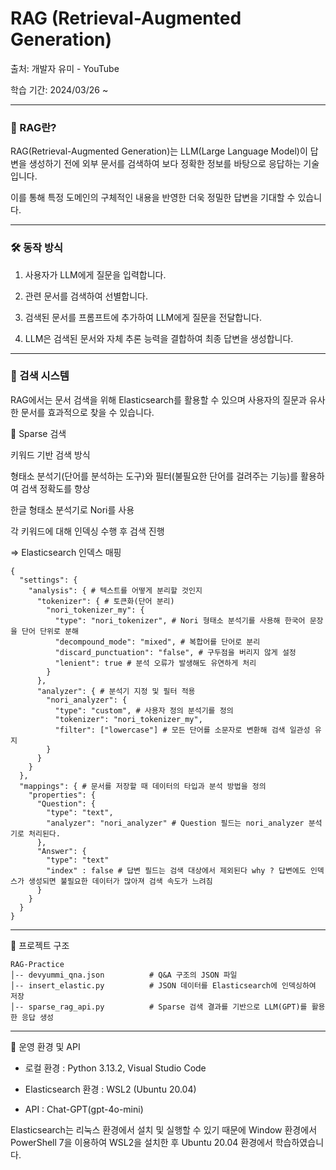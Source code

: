 # RAG (Retrieval-Augmented Generation)

출처: 개발자 유미 - YouTube

학습 기간: 2024/03/26 ~

---

### 📌 RAG란?

RAG(Retrieval-Augmented Generation)는 LLM(Large Language Model)이 답변을 생성하기 전에 외부 문서를 검색하여 보다 정확한 정보를 바탕으로 응답하는 기술입니다.

이를 통해 특정 도메인의 구체적인 내용을 반영한 더욱 정밀한 답변을 기대할 수 있습니다.

---

### 🛠️ 동작 방식

1. 사용자가 LLM에게 질문을 입력합니다.

2. 관련 문서를 검색하여 선별합니다.

3. 검색된 문서를 프롬프트에 추가하여 LLM에게 질문을 전달합니다.

4. LLM은 검색된 문서와 자체 추론 능력을 결합하여 최종 답변을 생성합니다.

---

### 🔎 검색 시스템

RAG에서는 문서 검색을 위해 Elasticsearch를 활용할 수 있으며 사용자의 질문과 유사한 문서를 효과적으로 찾을 수 있습니다.

🔹 Sparse 검색

키워드 기반 검색 방식

형태소 분석기(단어를 분석하는 도구)와 필터(불필요한 단어를 걸려주는 기능)를 활용하여 검색 정확도를 향상

한글 형태소 분석기로 Nori를 사용

각 키워드에 대해 인덱싱 수행 후 검색 진행

=> Elasticsearch 인덱스 매핑
```
{
  "settings": { 
    "analysis": { # 텍스트를 어떻게 분리할 것인지 
      "tokenizer": { # 토큰화(단어 분리)
        "nori_tokenizer_my": { 
          "type": "nori_tokenizer", # Nori 형태소 분석기를 사용해 한국어 문장을 단어 단위로 분해 
          "decompound_mode": "mixed", # 복합어를 단어로 분리  
          "discard_punctuation": "false", # 구두점을 버리지 않게 설정 
          "lenient": true # 분석 오류가 발생해도 유연하게 처리 
        }
      },
      "analyzer": { # 분석기 지정 및 필터 적용 
        "nori_analyzer": {
          "type": "custom", # 사용자 정의 분석기를 정의
          "tokenizer": "nori_tokenizer_my", 
          "filter": ["lowercase"] # 모든 단어를 소문자로 변환해 검색 일관성 유지 
        }
      }
    }
  },
  "mappings": { # 문서를 저장할 때 데이터의 타입과 분석 방법을 정의 
    "properties": { 
      "Question": {
        "type": "text",
        "analyzer": "nori_analyzer" # Question 필드는 nori_analyzer 분석기로 처리된다. 
      },
      "Answer": {
        "type": "text"
        "index" : false # 답변 필드는 검색 대상에서 제외된다 why ? 답변에도 인덱스가 생성되면 불필요한 데이터가 많아져 검색 속도가 느려짐 
      }
    }
  }
}
```

--- 

📂 프로젝트 구조

```
RAG-Practice
│-- devyummi_qna.json          # Q&A 구조의 JSON 파일
│-- insert_elastic.py          # JSON 데이터를 Elasticsearch에 인덱싱하여 저장
│-- sparse_rag_api.py          # Sparse 검색 결과를 기반으로 LLM(GPT)를 활용한 응답 생성
```

---

🚀 운영 환경 및 API

- 로컬 환경 : Python 3.13.2, Visual Studio Code

- Elasticsearch 환경 : WSL2 (Ubuntu 20.04)

- API : Chat-GPT(gpt-4o-mini)

Elasticsearch는 리눅스 환경에서 설치 및 실행할 수 있기 때문에 Window 환경에서 PowerShell 7을 이용하여 WSL2을 설치한 후 Ubuntu 20.04 환경에서 학습하였습니다. 




  
   
